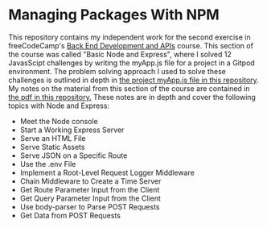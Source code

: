 # Managing Packages With NPM

This repository contains my independent work for the second exercise in freeCodeCamp's [Back End Development and APIs](https://www.freecodecamp.org/learn/back-end-development-and-apis/) course. This section of the course was called "Basic Node and Express", where I solved 12 JavasScipt challenges by writing the myApp.js file for a project in a Gitpod environment. The problem solving approach I used to solve these challenges is outlined in depth in [the project myApp.js file in this repository](https://github.com/franpanteli/APIs-Node-and-Express/blob/main/myApp.js). My notes on the material from this section of the course are contained in [the pdf in this repository.](https://github.com/franpanteli/APIs-Node-and-Express/blob/main/Node%20and%20Express%20Course%20Notes.pdf) These notes are in depth and cover the following topics with Node and Express:
<ul>
  <li>Meet the Node console</li>
  <li>Start a Working Express Server</li>
  <li>Serve an HTML File</li>
  <li>Serve Static Assets</li>
  <li>Serve JSON on a Specific Route</li>
  <li>Use the .env File</li>
  <li>Implement a Root-Level Request Logger Middleware</li>
  <li>Chain Middleware to Create a Time Server</li>
  <li>Get Route Parameter Input from the Client</li>
  <li>Get Query Parameter Input from the Client</li>
  <li>Use body-parser to Parse POST Requests</li>
  <li>Get Data from POST Requests</li>
</ul>
